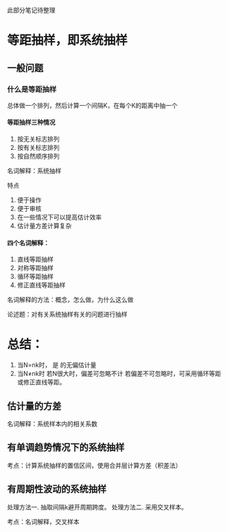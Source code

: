此部分笔记待整理
# 等距抽样，即系统抽样

## 一般问题

### 什么是等距抽样

总体做一个排列，然后计算一个间隔K，在每个K的距离中抽一个

#### 等距抽样三种情况
1. 按无关标志排列
2. 按有关标志排列
3. 按自然顺序排列

名词解释：系统抽样

特点
1. 便于操作
2. 便于审核
3. 在一些情况下可以提高估计效率
4. 估计量方差计算复杂

#### 四个名词解释：
1. 直线等距抽样
2. 对称等距抽样
3. 循环等距抽样
4. 修正直线等距抽样

名词解释的方法：概念，怎么做，为什么这么做

论述题：对有关系统抽样有关的问题进行抽样

# 总结：
1. 当N=nk时，  是     的无偏估计量
2. 当N≠nk时
    若N很大时，偏差可忽略不计
    若偏差不可忽略时，可采用循环等距
    或修正直线等距。

## 估计量的方差

名词解释：系统样本内的相关系数

## 有单调趋势情况下的系统抽样

考点：计算系统抽样的置信区间，使用合并层计算方差（积差法）

## 有周期性波动的系统抽样

处理方法一. 抽取间隔k避开周期跨度。
处理方法二. 采用交叉样本。

考点：名词解释，交叉样本



